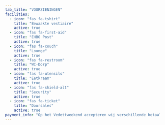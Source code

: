 ```yaml
---
tab_title: "VOORZIENINGEN"
facilities:
  - icon: "fas fa-tshirt"
    title: "Bewaakte vestiaire"
    active: true
  - icon: "fas fa-first-aid"
    title: "EHBO Post"
    active: true
  - icon: "fas fa-couch"
    title: "Lounge"
    active: true
  - icon: "fas fa-restroom"
    title: "WC-Dorp"
    active: true
  - icon: "fas fa-utensils"
    title: "Eetkraam"
    active: true
  - icon: "fas fa-shield-alt"
    title: "Security"
    active: true
  - icon: "fas fa-ticket"
    title: "Doorsales"
    active: true
payment_info: "Op het Vedettweekend accepteren wij verschillende betaalmethoden, waaronder Payconiq, cash en Bancontact. Ook kun je ter plaatse tickets kopen aan de kassa, zolang de voorraad strekt. Echter, om het jezelf makkelijk te maken, raden we aan om je tickets en drankvouchers vooraf online aan te schaffen tegen het meest voordelig tarief."
---
```

